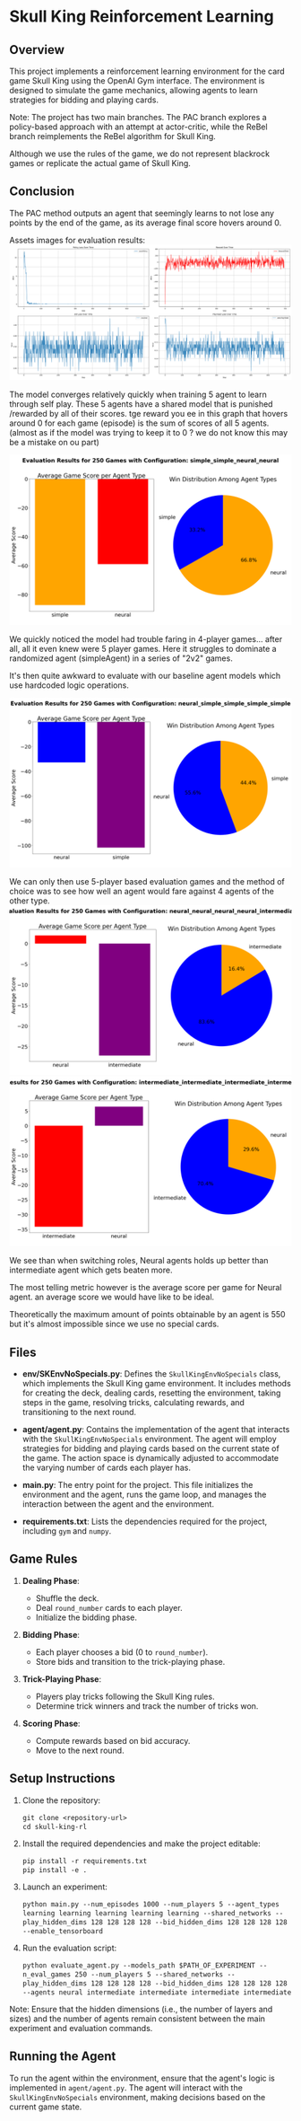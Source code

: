 # Skull King Reinforcement Learning

## Overview
This project implements a reinforcement learning environment for the card game Skull King using the OpenAI Gym interface. The environment is designed to simulate the game mechanics, allowing agents to learn strategies for bidding and playing cards.

Note: The project has two main branches. The PAC branch explores a policy-based approach with an attempt at actor-critic, while the ReBel branch reimplements the ReBel algorithm for Skull King. 

Although we use the rules of the game, we do not represent blackrock games or replicate the actual game of Skull King.


## Conclusion

The PAC method outputs an agent that seemingly learns to not lose any points by the end of the game, as its average final score hovers around 0.

Assets images for evaluation results:
![Average Scores Bar](assets/All_4.png)

The model converges relatively quickly when training 5 agent to learn through self play. These 5 agents have a shared model that is punished /rewarded by all of their scores. 
tge reward you ee in this graph that hovers around 0 for each game (episode) is the sum of scores of all 5 agents. (almost as if the model was trying to keep it to 0 ? we do not know this may be a mistake on ou part)


![Win Distribution Pie](assets/evaluation_results_simple_simple_neural_neural.png)

We quickly noticed the model had trouble faring in 4-player games... after all, all it even knew were 5 player games. Here it struggles to dominate a randomized agent (simpleAgent) in a series of "2v2" games.

It's then quite awkward to evaluate with our baseline agent models which use hardcoded logic operations.

![Neural Victory Margins Histogram](assets/evaluation_results_neural_simple_simple_simple_simple.png)

We can only then use 5-player based evaluation games and the method of choice was to see how well an agent would fare against 4 agents of the other type.
![Neural Defeat Margins Histogram](assets/evaluation_results_neural_neural_neural_neural_intermediate.png)
![Evaluation Results Figure](assets/evaluation_results_intermediate_intermediate_intermediate_intermediate_neural.png)

We see than when switching roles, Neural agents holds up better than intermediate agent which gets beaten more.

The most telling metric however is the average score per game for Neural agent. an average score we would have like to be ideal.

Theoretically the maximum amount of points obtainable by an agent is 550 but it's almost impossible since we use no special cards.

## Files
- **env/SKEnvNoSpecials.py**: Defines the `SkullKingEnvNoSpecials` class, which implements the Skull King game environment. It includes methods for creating the deck, dealing cards, resetting the environment, taking steps in the game, resolving tricks, calculating rewards, and transitioning to the next round.

- **agent/agent.py**: Contains the implementation of the agent that interacts with the `SkullKingEnvNoSpecials` environment. The agent will employ strategies for bidding and playing cards based on the current state of the game. The action space is dynamically adjusted to accommodate the varying number of cards each player has.

- **main.py**: The entry point for the project. This file initializes the environment and the agent, runs the game loop, and manages the interaction between the agent and the environment.

- **requirements.txt**: Lists the dependencies required for the project, including `gym` and `numpy`.

## Game Rules
1. **Dealing Phase**: 
   - Shuffle the deck.
   - Deal `round_number` cards to each player.
   - Initialize the bidding phase.

2. **Bidding Phase**: 
   - Each player chooses a bid (0 to `round_number`).
   - Store bids and transition to the trick-playing phase.

3. **Trick-Playing Phase**: 
   - Players play tricks following the Skull King rules.
   - Determine trick winners and track the number of tricks won.

4. **Scoring Phase**: 
   - Compute rewards based on bid accuracy.
   - Move to the next round.

## Setup Instructions
1. Clone the repository:
   ```
   git clone <repository-url>
   cd skull-king-rl
   ```

2. Install the required dependencies and make the project editable:
   ```
   pip install -r requirements.txt
   pip install -e .
   ```

3. Launch an experiment:
   ```
   python main.py --num_episodes 1000 --num_players 5 --agent_types learning learning learning learning learning --shared_networks --play_hidden_dims 128 128 128 128 --bid_hidden_dims 128 128 128 128 --enable_tensorboard
   ```

4. Run the evaluation script:
   ```
   python evaluate_agent.py --models_path $PATH_OF_EXPERIMENT --n_eval_games 250 --num_players 5 --shared_networks --play_hidden_dims 128 128 128 128 --bid_hidden_dims 128 128 128 128 --agents neural intermediate intermediate intermediate intermediate
   ```

Note: Ensure that the hidden dimensions (i.e., the number of layers and sizes) and the number of agents remain consistent between the main experiment and evaluation commands.

## Running the Agent
To run the agent within the environment, ensure that the agent's logic is implemented in `agent/agent.py`. The agent will interact with the `SkullKingEnvNoSpecials` environment, making decisions based on the current game state.
